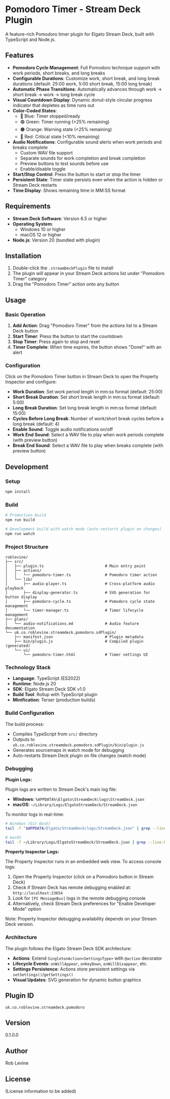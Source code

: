 # Pomodoro Timer - Stream Deck Plugin

A feature-rich Pomodoro timer plugin for Elgato Stream Deck, built with TypeScript and Node.js.

## Features

- **Pomodoro Cycle Management**: Full Pomodoro technique support with work periods, short breaks, and long breaks
- **Configurable Durations**: Customize work, short break, and long break durations (default: 25:00 work, 5:00 short break, 15:00 long break)
- **Automatic Phase Transitions**: Automatically advances through work → short break → work → long break cycle
- **Visual Countdown Display**: Dynamic donut-style circular progress indicator that depletes as time runs out
- **Color-Coded States**:
  - 🔵 Blue: Timer stopped/ready
  - 🟢 Green: Timer running (>25% remaining)
  - 🟠 Orange: Warning state (<25% remaining)
  - 🔴 Red: Critical state (<10% remaining)
- **Audio Notifications**: Configurable sound alerts when work periods and breaks complete
  - Custom WAV file support
  - Separate sounds for work completion and break completion
  - Preview buttons to test sounds before use
  - Enable/disable toggle
- **Start/Stop Control**: Press the button to start or stop the timer
- **Persistent State**: Timer state persists even when the action is hidden or Stream Deck restarts
- **Time Display**: Shows remaining time in MM:SS format

## Requirements

- **Stream Deck Software**: Version 6.5 or higher
- **Operating System**:
  - Windows 10 or higher
  - macOS 12 or higher
- **Node.js**: Version 20 (bundled with plugin)

## Installation

1. Double-click the `.streamDeckPlugin` file to install
2. The plugin will appear in your Stream Deck actions list under "Pomodoro Timer" category
3. Drag the "Pomodoro Timer" action onto any button

## Usage

### Basic Operation

1. **Add Action**: Drag "Pomodoro Timer" from the actions list to a Stream Deck button
2. **Start Timer**: Press the button to start the countdown
3. **Stop Timer**: Press again to stop and reset
4. **Timer Complete**: When time expires, the button shows "Done!" with an alert

### Configuration

Click on the Pomodoro Timer button in Stream Deck to open the Property Inspector and configure:

- **Work Duration**: Set work period length in mm:ss format (default: 25:00)
- **Short Break Duration**: Set short break length in mm:ss format (default: 5:00)
- **Long Break Duration**: Set long break length in mm:ss format (default: 15:00)
- **Cycles Before Long Break**: Number of work/short break cycles before a long break (default: 4)
- **Enable Sound**: Toggle audio notifications on/off
- **Work End Sound**: Select a WAV file to play when work periods complete (with preview button)
- **Break End Sound**: Select a WAV file to play when breaks complete (with preview button)

## Development

### Setup

```bash
npm install
```

### Build

```bash
# Production build
npm run build

# Development build with watch mode (auto-restarts plugin on changes)
npm run watch
```

### Project Structure

```
roblevine/
├── src/
│   ├── plugin.ts                           # Main entry point
│   ├── actions/
│   │   └── pomodoro-timer.ts               # Pomodoro timer action
│   └── lib/
│       ├── audio-player.ts                 # Cross-platform audio playback
│       ├── display-generator.ts            # SVG generation for button display
│       ├── pomodoro-cycle.ts               # Pomodoro cycle state management
│       └── timer-manager.ts                # Timer lifecycle management
├── plans/
│   └── audio-notifications.md              # Audio feature documentation
└── uk.co.roblevine.streamdeck.pomodoro.sdPlugin/
    ├── manifest.json                       # Plugin metadata
    ├── bin/plugin.js                       # Compiled plugin (generated)
    └── ui/
        └── pomodoro-timer.html             # Timer settings UI
```

### Technology Stack

- **Language**: TypeScript (ES2022)
- **Runtime**: Node.js 20
- **SDK**: Elgato Stream Deck SDK v1.0
- **Build Tool**: Rollup with TypeScript plugin
- **Minification**: Terser (production builds)

### Build Configuration

The build process:
- Compiles TypeScript from `src/` directory
- Outputs to `uk.co.roblevine.streamdeck.pomodoro.sdPlugin/bin/plugin.js`
- Generates sourcemaps in watch mode for debugging
- Auto-restarts Stream Deck plugin on file changes (watch mode)

### Debugging

**Plugin Logs:**

Plugin logs are written to Stream Deck's main log file:
- **Windows**: `%APPDATA%\Elgato\StreamDeck\logs\StreamDeck.json`
- **macOS**: `~/Library/Logs/ElgatoStreamDeck/StreamDeck.json`

To monitor logs in real-time:
```bash
# Windows (Git Bash)
tail -f "$APPDATA/Elgato/StreamDeck/logs/StreamDeck.json" | grep --line-buffered "pomodoro\|PluginMessageObserver\|PreviewSoundHandler\|StopSoundHandler"

# macOS
tail -f ~/Library/Logs/ElgatoStreamDeck/StreamDeck.json | grep --line-buffered "pomodoro\|PluginMessageObserver\|PreviewSoundHandler\|StopSoundHandler"
```

**Property Inspector Logs:**

The Property Inspector runs in an embedded web view. To access console logs:

1. Open the Property Inspector (click on a Pomodoro button in Stream Deck)
2. Check if Stream Deck has remote debugging enabled at: `http://localhost:23654`
3. Look for `[PI MessageBus]` logs in the remote debugging console
4. Alternatively, check Stream Deck preferences for "Enable Developer Mode" option

Note: Property Inspector debugging availability depends on your Stream Deck version.

### Architecture

The plugin follows the Elgato Stream Deck SDK architecture:

- **Actions**: Extend `SingletonAction<SettingsType>` with `@action` decorator
- **Lifecycle Events**: `onWillAppear`, `onKeyDown`, `onWillDisappear`, etc.
- **Settings Persistence**: Actions store persistent settings via `setSettings()`/`getSettings()`
- **Visual Updates**: SVG generation for dynamic button graphics

## Plugin ID

`uk.co.roblevine.streamdeck.pomodoro`

## Version

0.1.0.0

## Author

Rob Levine

## License

(License information to be added)
